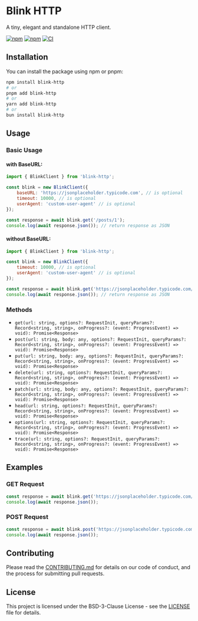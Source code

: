 # Blink HTTP

A tiny, elegant and standalone HTTP client.

[![npm](https://img.shields.io/npm/v/blink-http)](https://www.npmjs.com/package/blink-http)
[![npm](https://img.shields.io/npm/dt/blink-http)](https://www.npmjs.com/package/blink-http)
[![CI](https://github.com/binary-blazer/blink-http/actions/workflows/ci.yml/badge.svg)](https://github.com/binary-blazer/blink-http/actions/workflows/ci.yml)

## Installation

You can install the package using npm or pnpm:

```sh
npm install blink-http
# or
pnpm add blink-http
# or
yarn add blink-http
# or
bun install blink-http
```

## Usage

### Basic Usage

#### with BaseURL:
```javascript
import { BlinkClient } from 'blink-http';

const blink = new BlinkClient({
    baseURL: 'https://jsonplaceholder.typicode.com', // is optional
    timeout: 10000, // is optional
    userAgent: 'custom-user-agent' // is optional
});

const response = await blink.get('/posts/1');
console.log(await response.json()); // return response as JSON
```

#### without BaseURL:
```javascript
import { BlinkClient } from 'blink-http';

const blink = new BlinkClient({
    timeout: 10000, // is optional
    userAgent: 'custom-user-agent' // is optional
});

const response = await blink.get('https://jsonplaceholder.typicode.com/posts/1');
console.log(await response.json()); // return response as JSON
```

### Methods

- `get(url: string, options?: RequestInit, queryParams?: Record<string, string>, onProgress?: (event: ProgressEvent) => void): Promise<Response>`
- `post(url: string, body: any, options?: RequestInit, queryParams?: Record<string, string>, onProgress?: (event: ProgressEvent) => void): Promise<Response>`
- `put(url: string, body: any, options?: RequestInit, queryParams?: Record<string, string>, onProgress?: (event: ProgressEvent) => void): Promise<Response>`
- `delete(url: string, options?: RequestInit, queryParams?: Record<string, string>, onProgress?: (event: ProgressEvent) => void): Promise<Response>`
- `patch(url: string, body: any, options?: RequestInit, queryParams?: Record<string, string>, onProgress?: (event: ProgressEvent) => void): Promise<Response>`
- `head(url: string, options?: RequestInit, queryParams?: Record<string, string>, onProgress?: (event: ProgressEvent) => void): Promise<Response>`
- `options(url: string, options?: RequestInit, queryParams?: Record<string, string>, onProgress?: (event: ProgressEvent) => void): Promise<Response>`
- `trace(url: string, options?: RequestInit, queryParams?: Record<string, string>, onProgress?: (event: ProgressEvent) => void): Promise<Response>`

## Examples

### GET Request

```javascript
const response = await blink.get('https://jsonplaceholder.typicode.com/posts/1');
console.log(await response.json());
```

### POST Request

```javascript
const response = await blink.post('https://jsonplaceholder.typicode.com/posts', { title: 'foo', body: 'bar', userId: 1 });
console.log(await response.json());
```

## Contributing

Please read the [CONTRIBUTING.md](CONTRIBUTING.md) for details on our code of conduct, and the process for submitting pull requests.

## License

This project is licensed under the BSD-3-Clause License - see the [LICENSE](LICENSE) file for details.
